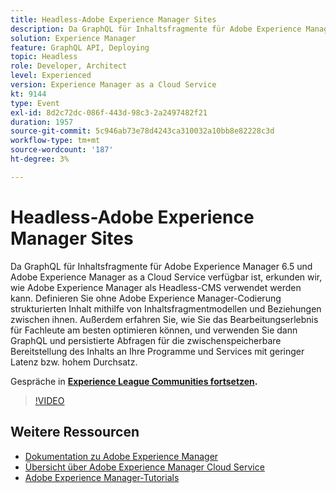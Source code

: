 ```yaml
---
title: Headless-Adobe Experience Manager Sites
description: Da GraphQL für Inhaltsfragmente für Adobe Experience Manager 6.5 und Adobe Experience Manager as a Cloud Service verfügbar ist, erkunden wir, wie Adobe Experience Manager als Headless-CMS verwendet werden kann. Definieren Sie ohne Adobe Experience Manager-Codierung strukturierten Inhalt mithilfe von Inhaltsfragmentmodellen und Beziehungen zwischen ihnen. Außerdem erfahren Sie, wie Sie das Bearbeitungserlebnis für Fachleute am besten optimieren können, und verwenden Sie dann GraphQL und persistierte Abfragen für die zwischenspeicherbare Bereitstellung des Inhalts an Ihre Programme und Services mit geringer Latenz bzw. hohem Durchsatz.
solution: Experience Manager
feature: GraphQL API, Deploying
topic: Headless
role: Developer, Architect
level: Experienced
version: Experience Manager as a Cloud Service
kt: 9144
type: Event
exl-id: 8d2c72dc-086f-443d-98c3-2a2497482f21
duration: 1957
source-git-commit: 5c946ab73e78d4243ca310032a10bb8e82228c3d
workflow-type: tm+mt
source-wordcount: '187'
ht-degree: 3%

---
```


# Headless-Adobe Experience Manager Sites

Da GraphQL für Inhaltsfragmente für Adobe Experience Manager 6.5 und Adobe Experience Manager as a Cloud Service verfügbar ist, erkunden wir, wie Adobe Experience Manager als Headless-CMS verwendet werden kann. Definieren Sie ohne Adobe Experience Manager-Codierung strukturierten Inhalt mithilfe von Inhaltsfragmentmodellen und Beziehungen zwischen ihnen. Außerdem erfahren Sie, wie Sie das Bearbeitungserlebnis für Fachleute am besten optimieren können, und verwenden Sie dann GraphQL und persistierte Abfragen für die zwischenspeicherbare Bereitstellung des Inhalts an Ihre Programme und Services mit geringer Latenz bzw. hohem Durchsatz.

Gespräche in **[Experience League Communities fortsetzen](https://adobe.ly/39H5BWo).**

>[!VIDEO](https://video.tv.adobe.com/v/337576/?quality=12&learn=on&hidetitle=true)

## Weitere Ressourcen

- [Dokumentation zu Adobe Experience Manager](https://experienceleague.adobe.com/docs/experience-manager-cloud-service.html)
- [Übersicht über Adobe Experience Manager Cloud Service](https://experienceleague.adobe.com/docs/experience-manager-cloud-service/overview/home.html)
- [Adobe Experience Manager-Tutorials](https://experienceleague.adobe.com/docs/experience-manager-tutorials.html)
